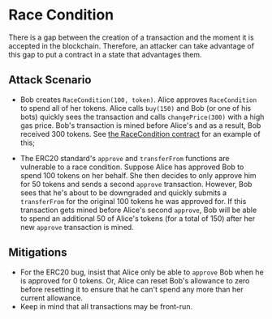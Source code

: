 # Race Condition

There is a gap between the creation of a transaction and the moment it is accepted in the blockchain. Therefore, an attacker can take advantage of this gap to put a contract in a state that advantages them.

## Attack Scenario

- Bob creates `RaceCondition(100, token)`. Alice approves `RaceCondition` to spend all of her tokens. Alice calls `buy(150)` and Bob (or one of his bots) quickly sees the transaction and calls `changePrice(300)` with a high gas price. Bob's transaction is mined before Alice's and as a result, Bob received 300 tokens. See [the RaceCondition contract](RaceCondition.sol) for an example of this;

- The ERC20 standard's `approve` and `transferFrom` functions are vulnerable to a race condition. Suppose Alice has approved Bob to spend 100 tokens on her behalf. She then decides to only approve him for 50 tokens and sends a second `approve` transaction. However, Bob sees that he's about to be downgraded and quickly submits a `transferFrom` for the original 100 tokens he was approved for. If this transaction gets mined before Alice's second `approve`, Bob will be able to spend an additional 50 of Alice's tokens (for a total of 150) after her new `approve` transaction is mined.

## Mitigations

- For the ERC20 bug, insist that Alice only be able to `approve` Bob when he is approved for 0 tokens. Or, Alice can reset Bob's allowance to zero before resetting it to ensure that he can't spend any more than her current allowance.
- Keep in mind that all transactions may be front-run.
